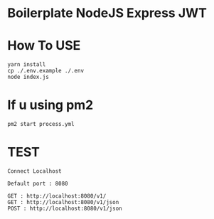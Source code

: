 # Boilerplate NodeJS Express JWT

# How To USE

```
yarn install
cp ./.env.example ./.env
node index.js
```



# If u using pm2

```
pm2 start process.yml
```

# TEST

```
Connect Localhost

Default port : 8080

GET : http://localhost:8080/v1/
GET : http://localhost:8080/v1/json
POST : http://localhost:8080/v1/json
```